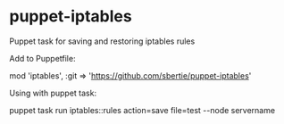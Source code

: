 # puppet-iptables
Puppet task for saving and restoring iptables rules

Add to Puppetfile:

mod 'iptables',
  :git => 'https://github.com/sbertie/puppet-iptables'


Using with puppet task:

puppet task run iptables::rules action=save file=test --node servername
